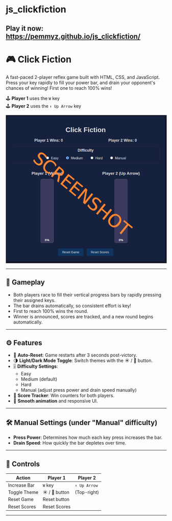 # js_clickfiction


## Play it now: https://pemmyz.github.io/js_clickfiction/


# 🎮 Click Fiction

A fast-paced 2-player reflex game built with HTML, CSS, and JavaScript. Press your key rapidly to fill your power bar, and drain your opponent's chances of winning! First one to reach 100% wins!

🕹️ **Player 1** uses the `W` key  
🕹️ **Player 2** uses the `↑ Up Arrow` key  

![screenshot](screenshots/game_1.png)

---

## 🧠 Gameplay

- Both players race to fill their vertical progress bars by rapidly pressing their assigned keys.
- The bar drains automatically, so consistent effort is key!
- First to reach 100% wins the round.
- Winner is announced, scores are tracked, and a new round begins automatically.

---

## ⚙️ Features

- 🔄 **Auto-Reset**: Game restarts after 3 seconds post-victory.
- 🌗 **Light/Dark Mode Toggle**: Switch themes with the ☀️ / 🌙 button.
- 🎚️ **Difficulty Settings**:
  - Easy
  - Medium (default)
  - Hard
  - Manual (adjust press power and drain speed manually)
- 🔢 **Score Tracker**: Win counters for both players.
- 🧪 **Smooth animation** and responsive UI.

---

## 🛠️ Manual Settings (under "Manual" difficulty)

- **Press Power**: Determines how much each key press increases the bar.
- **Drain Speed**: How quickly the bar depletes over time.

---

## 🧾 Controls

| Action            | Player 1       | Player 2     |
|------------------|----------------|--------------|
| Increase Bar     | `W` key        | `↑ Up Arrow` |
| Toggle Theme     | ☀️ / 🌙 button  | (Top-right)  |
| Reset Game       | Reset button   |              |
| Reset Scores     | Reset Scores   |              |

---





